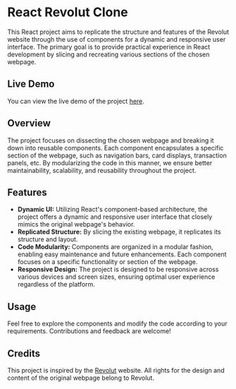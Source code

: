 # React Revolut Clone

This React project aims to replicate the structure and features of the Revolut website through the use of components for a dynamic and responsive user interface. The primary goal is to provide practical experience in React development by slicing and recreating various sections of the chosen webpage.

## Live Demo

You can view the live demo of the project [here](https://splendid-raindrop-e72f2c.netlify.app/).

## Overview

The project focuses on dissecting the chosen webpage and breaking it down into reusable components. Each component encapsulates a specific section of the webpage, such as navigation bars, card displays, transaction panels, etc. By modularizing the code in this manner, we ensure better maintainability, scalability, and reusability throughout the project.

## Features

- **Dynamic UI:** Utilizing React's component-based architecture, the project offers a dynamic and responsive user interface that closely mimics the original webpage's behavior.
- **Replicated Structure:** By slicing the existing webpage, it replicates its structure and layout.
- **Code Modularity:** Components are organized in a modular fashion, enabling easy maintenance and future enhancements. Each component focuses on a specific functionality or section of the webpage.
- **Responsive Design:** The project is designed to be responsive across various devices and screen sizes, ensuring optimal user experience regardless of the platform.



## Usage

Feel free to explore the components and modify the code according to your requirements. Contributions and feedback are welcome!


## Credits

This project is inspired by the [Revolut](https://www.revolut.com/) website. All rights for the design and content of the original webpage belong to Revolut.
